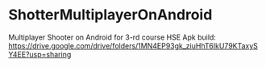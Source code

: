 # ShotterMultiplayerOnAndroid
Multiplayer Shooter on Android for 3-rd course HSE
Apk build: https://drive.google.com/drive/folders/1MN4EP93gk_ziuHhT6IkU79KTaxySY4EE?usp=sharing
